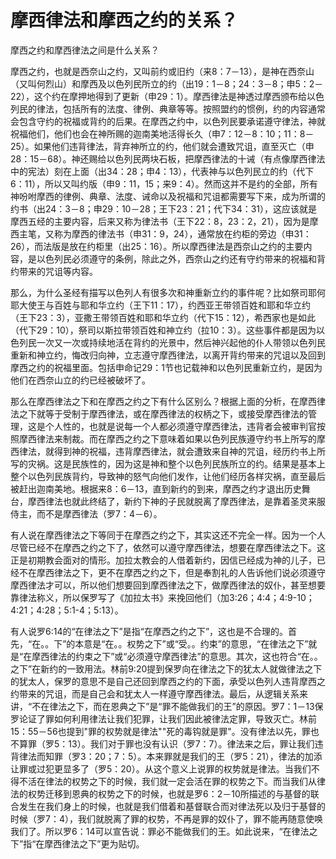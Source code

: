 # 摩西律法和摩西之约的关系？



<p>摩西之约和摩西律法之间是什么关系？</p>

<p>摩西之约，也就是西奈山之约，又叫前约或旧约（来8：7－13），是神在西奈山（又叫何烈山）和摩西及以色列民所立的约（出19：1－8；24：3－8；申5：2－22），这个约在摩押地得到了更新（申29：1）。摩西律法是神透过摩西颁布给以色列民的律法，包括所有的法度、律例、典章等等。按照盟约的惯例，约的内容通常会包含守约的祝福或背约的后果。在摩西之约中，以色列民要承诺遵守律法，神就祝福他们，他们也会在神所赐的迦南美地活得长久（申7：12－8：10；11：8－25）。如果他们违背律法，背弃神所立的约，他们就会遭致咒诅，直至灭亡（申28：15－68）。神还赐给以色列民两块石板，把摩西律法的十诫（有点像摩西律法中的宪法）刻在上面（出34：28；申4：13），代表神与以色列民立的约（代下6：11），所以又叫约版（申9：11，15；来9：4）。然而这并不是约的全部，所有神吩咐摩西的律例、典章、法度、诫命以及祝福和咒诅都需要写下来，成为所谓的约书（出24：3－8；申29：10－28；王下23：21；代下34：31），这应该就是摩西五经的主要内容，后来又称为律法书（王下22：8，23：2，21），因为是摩西主笔，又称为摩西的律法书（申31：9，24），通常放在约柜的旁边（申31：26），而法版是放在约柜里（出25：16）。所以摩西律法是西奈山之约的主要内容，是以色列民必须遵守的条例，除此之外，西奈山之约还有守约带来的祝福和背约带来的咒诅等内容。</p>

<p>那么，为什么圣经有描写以色列人有很多次和神重新立约的事件呢？比如祭司耶何耶大使王与百姓与耶和华立约（王下11：17），约西亚王带领百姓和耶和华立约（王下23：3），亚撒王带领百姓和耶和华立约（代下15：12），希西家也是如此（代下29：10），祭司以斯拉带领百姓和神立约（拉10：3）。这些事件都是因为以色列民一次又一次或持续地活在背约的光景中，然后神兴起他的仆人带领以色列民重新和神立约，悔改归向神，立志遵守摩西律法，以离开背约带来的咒诅以及回到摩西之约的祝福里面。包括申命记29：1节也记载神和以色列民重新立约，是因为他们在西奈山立的约已经被破坏了。</p>

<p>那么在摩西律法之下和在摩西之约之下有什么区别么？根据上面的分析，在摩西律法之下就等于受制于摩西律法，或在摩西律法的权柄之下，或接受摩西律法的管理，这是个人性的，也就是说每一个人都必须遵守摩西律法，违背者会被审判官按照摩西律法来制裁。而在摩西之约之下意味着如果以色列民族遵守约书上所写的摩西律法，就得到神的祝福，违背摩西律法，就会遭致来自神的咒诅，经历约书上所写的灾祸。这是民族性的，因为这是神和整个以色列民族所立的约。结果是基本上整个以色列民族背约，导致神的怒气向他们发作，让他们经历各样灾祸，直至最后被赶出迦南美地。根据来8：6－13，直到新约的到来，摩西之约才退出历史舞台，摩西律法也就此终结了，新约下神的子民就脱离了摩西律法，是靠着圣灵来服侍主，而不是摩西律法（罗7：4－6）。</p>

<p>有人说在摩西律法之下等同于在摩西之约之下，其实这还不完全一样。因为一个人尽管已经不在摩西之约之下了，依然可以遵守摩西律法，想要在摩西律法之下。这正是初期教会面对的情形。加拉太教会的人借着新约，因信已经成为神的儿子，已经不在摩西律法之下，更不在摩西之约之下，但是奉割礼的人告诉他们说必须遵守摩西律法才可以，所以他们想要回到摩西律法之下，做摩西律法的奴仆，甚至想要靠律法称义，所以保罗写了《加拉太书》来挽回他们（加3:26；4:4；4:9-10；4:21；4:28；5:1-4；5:13）。</p>

<p>有人说罗6:14的“在律法之下”是指“在摩西之约之下”，这也是不合理的。首先，“在。。下”的本意是“在。。权势之下”或“受。。约束”的意思，“在律法之下”就是“在摩西律法的约束之下”或“必须遵守摩西律法”的意思。其次，这也符合“在。。之下”在新约的一致用法。林前9:20提到保罗向在律法之下的犹太人就做律法之下的犹太人，保罗的意思不是自己还回到摩西之约的下面，承受以色列人违背摩西之约带来的咒诅，而是自己会和犹太人一样遵守摩西律法。最后，从逻辑关系来讲，“不在律法之下，而在恩典之下”是“罪不能做我们的王”的原因。罗7：1－13保罗论证了罪如何利用律法让我们犯罪，让我们因此被律法定罪，导致灭亡。林前15：55－56也提到"罪的权势就是律法""死的毒钩就是罪"。没有律法以先，罪也不算罪（罗5：13）。我们对于罪也没有认识（罗7：7）。律法来之后，罪让我们违背律法而知罪（罗3：20；7：5）。本来罪就是我们的王（罗5：21），律法的加添让罪或过犯更显多了（罗5：20）。从这个意义上说罪的权势就是律法。当我们不得不活在律法的权势之下的时候，我们就一定会活在罪的权势之下。而当我们从律法的权势迁移到恩典的权势之下的时候，也就是罗6：2－10所描述的与基督的联合发生在我们身上的时候，也就是我们借着和基督联合而对律法死以及归于基督的时候（罗7：4），我们就脱离了罪的权势，不再是罪的奴仆了，罪不能再随意使唤我们了。所以罗6：14可以宣告说：罪必不能做我们的王。如此说来，“在律法之下”指“在摩西律法之下”更为贴切。</p>